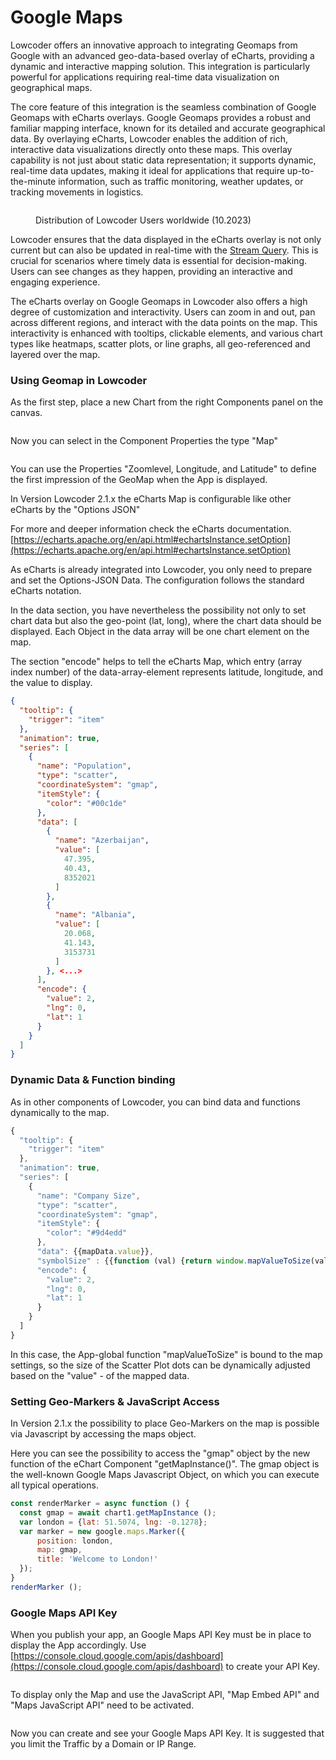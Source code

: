 # Google Maps

Lowcoder offers an innovative approach to integrating Geomaps from Google with an advanced geo-data-based overlay of eCharts, providing a dynamic and interactive mapping solution. This integration is particularly powerful for applications requiring real-time data visualization on geographical maps.

The core feature of this integration is the seamless combination of Google Geomaps with eCharts overlays. Google Geomaps provides a robust and familiar mapping interface, known for its detailed and accurate geographical data. By overlaying eCharts, Lowcoder enables the addition of rich, interactive data visualizations directly onto these maps. This overlay capability is not just about static data representation; it supports dynamic, real-time data updates, making it ideal for applications that require up-to-the-minute information, such as traffic monitoring, weather updates, or tracking movements in logistics.

<figure><img src="../../../.gitbook/assets/Screenshot 2023-10-27 at 22.07.19.png" alt=""><figcaption><p>Distribution of Lowcoder Users worldwide (10.2023)</p></figcaption></figure>

Lowcoder ensures that the data displayed in the eCharts overlay is not only current but can also be updated in real-time with the [Stream Query](../../../connect-your-data/data-sources-in-lowcoder/websocket-datasource.md). This is crucial for scenarios where timely data is essential for decision-making. Users can see changes as they happen, providing an interactive and engaging experience.

The eCharts overlay on Google Geomaps in Lowcoder also offers a high degree of customization and interactivity. Users can zoom in and out, pan across different regions, and interact with the data points on the map. This interactivity is enhanced with tooltips, clickable elements, and various chart types like heatmaps, scatter plots, or line graphs, all geo-referenced and layered over the map.

### Using Geomap in Lowcoder

As the first step, place a new Chart from the right Components panel on the canvas.

<figure><img src="../../../.gitbook/assets/App Editor  GeoMaps use 1.png" alt=""><figcaption></figcaption></figure>

Now you can select in the Component Properties the type "Map"

<figure><img src="../../../.gitbook/assets/App Editor  GeoMaps  Select Map.png" alt=""><figcaption></figcaption></figure>

You can use the Properties "Zoomlevel, Longitude, and Latitude" to define the first impression of the GeoMap when the App is displayed.

In Version Lowcoder 2.1.x the eCharts Map is configurable like other eCharts by the "Options JSON"&#x20;


For more and deeper information check the eCharts documentation. [https://echarts.apache.org/en/api.html#echartsInstance.setOption](https://echarts.apache.org/en/api.html#echartsInstance.setOption)


As eCharts is already integrated into Lowcoder, you only need to prepare and set the Options-JSON Data. The configuration follows the standard eCharts notation.

In the data section, you have nevertheless the possibility not only to set chart data but also the geo-point (lat, long), where the chart data should be displayed. Each Object in the data array will be one chart element on the map.

The section "encode" helps to tell the eCharts Map, which entry (array index number) of the data-array-element represents latitude, longitude, and the value to display.

```json
{
  "tooltip": {
    "trigger": "item"
  },
  "animation": true,
  "series": [
    {
      "name": "Population",
      "type": "scatter",
      "coordinateSystem": "gmap",
      "itemStyle": {
        "color": "#00c1de"
      },
      "data": [
        {
          "name": "Azerbaijan",
          "value": [
            47.395,
            40.43,
            8352021
          ]
        },
        {
          "name": "Albania",
          "value": [
            20.068,
            41.143,
            3153731
          ]
        }, <...>
      ],
      "encode": {
        "value": 2,
        "lng": 0,
        "lat": 1
      }
    }
  ]
}
```

### Dynamic Data & Function binding

As in other components of Lowcoder, you can bind data and functions dynamically to the map.

```javascript
{
  "tooltip": {
    "trigger": "item"
  },
  "animation": true,
  "series": [
    {
      "name": "Company Size",
      "type": "scatter",
      "coordinateSystem": "gmap",
      "itemStyle": {
        "color": "#9d4edd"
      },
      "data": {{mapData.value}},
      "symbolSize" : {{function (val) {return window.mapValueToSize(val[2])}}},
      "encode": {
        "value": 2,
        "lng": 0,
        "lat": 1
      }
    }
  ]
}
```

In this case, the App-global function "mapValueToSize" is bound to the map settings, so the size of the Scatter Plot dots can be dynamically adjusted based on the "value" - of the mapped data.

### Setting Geo-Markers & JavaScript Access

In Version 2.1.x the possibility to place Geo-Markers on the map is possible via Javascript by accessing the maps object.&#x20;

Here you can see the possibility to access the "gmap" object by the new function of the eChart Component "getMapInstance()". The gmap object is the well-known Google Maps Javascript Object, on which you can execute all typical operations.

```javascript
const renderMarker = async function () {
  const gmap = await chart1.getMapInstance ();
  var london = {lat: 51.5074, lng: -0.1278};
  var marker = new google.maps.Marker({
      position: london,
      map: gmap,
      title: 'Welcome to London!'
  });
}
renderMarker ();
```

### Google Maps API Key

When you publish your app, an Google Maps API Key must be in place to display the App accordingly. Use [https://console.cloud.google.com/apis/dashboard](https://console.cloud.google.com/apis/dashboard) to create your API Key.



<figure><img src="../../../.gitbook/assets/Google Maps APIs 0.png" alt=""><figcaption></figcaption></figure>

To display only the Map and use the JavaScript API, "Map Embed API" and "Maps JavaScript API" need to be activated.

<figure><img src="../../../.gitbook/assets/Google Maps APIs 1.png" alt=""><figcaption></figcaption></figure>

Now you can create and see your Google Maps API Key. It is suggested that you limit the Traffic by a Domain or IP Range.

<figure><img src="../../../.gitbook/assets/Google Maps APIs API Key.png" alt=""><figcaption></figcaption></figure>
